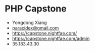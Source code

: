 # PHP Capstone

* Yongdong Xiang 
* paracidex@gmail.com
* https://capstone.nightfae.com/
* https://capstone.nightfae.com/admin
* 35.183.43.30

